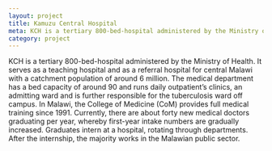 ```yaml
---
layout: project
title: Kamuzu Central Hospital
meta: KCH is a tertiary 800-bed-hospital administered by the Ministry of Health. 
category: project
---
```


KCH is a tertiary 800-bed-hospital administered by the Ministry of Health. It serves as a teaching hospital and as a referral hospital for central Malawi with a catchment population of around 6 million. The medical department has a bed capacity of around 90 and runs daily outpatient’s clinics, an admitting ward and is further responsible for the tuberculosis ward off campus.
In Malawi, the College of Medicine (CoM) provides full medical training since 1991. Currently, there are about forty new medical doctors graduating per year, whereby first-year intake numbers are gradually increased. Graduates intern at a hospital, rotating through departments. After the internship, the majority works in the Malawian public sector.
